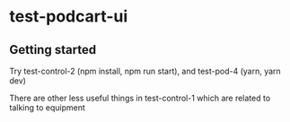 # test-podcart-ui



## Getting started

Try test-control-2 (npm install, npm run start), and test-pod-4 (yarn, yarn dev)

There are other less useful things in test-control-1 which are related to talking to equipment
